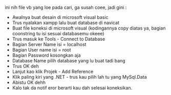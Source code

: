 ini nih file vb yang loe pada cari, ga susah coee, jadi gini :

- Awalnya buat desain di microsoft visual basic
- Trus nyalakan xampp lalu buat database di navicat
- Buat file koneksi di microsoft visual (kodingannya copy diatas ya, bagian coonstring tu isi sesuai databasemu okeee)
- Trus masuk ke Tools - Connect to Database
- Bagian Server Name isi = localhost
- Bagian User name isi = root
- Bagian Password kosongkan aja
- Database Name pilih database yang lu buat tadi bang
- Trus OK deh
- Lanjut kao klik Projek - Add Reference
- Klik paling kiri yang .NET - trus kau pilih lah tu yang MySql.Data
- Abistu OK dehh
- Kalo tak da notif eror berarti kau dah selesai koneksikan.
